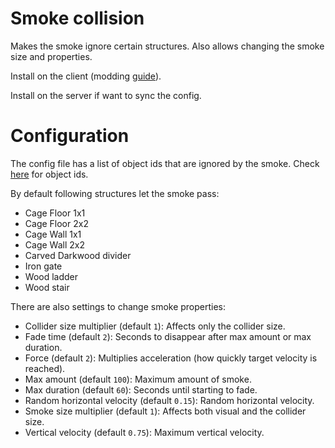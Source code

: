# Smoke collision

Makes the smoke ignore certain structures. Also allows changing the smoke size and properties.

Install on the client (modding [guide](https://youtu.be/L9ljm2eKLrk)).

Install on the server if want to sync the config.

# Configuration

The config file has a list of object ids that are ignored by the smoke. Check [here](https://valheim.fandom.com/wiki/Item_IDs) for object ids.

By default following structures let the smoke pass:

- Cage Floor 1x1
- Cage Floor 2x2
- Cage Wall 1x1
- Cage Wall 2x2
- Carved Darkwood divider
- Iron gate
- Wood ladder
- Wood stair

There are also settings to change smoke properties:

- Collider size multiplier (default `1`): Affects only the collider size.
- Fade time (default `2`): Seconds to disappear after max amount or max duration.
- Force (default `2`): Multiplies acceleration (how quickly target velocity is reached).
- Max amount (default `100`): Maximum amount of smoke.
- Max duration (default `60`): Seconds until starting to fade.
- Random horizontal velocity (default `0.15`): Random horizontal velocity.
- Smoke size multiplier (default `1`): Affects both visual and the collider size.
- Vertical velocity (default `0.75`): Maximum vertical velocity.
